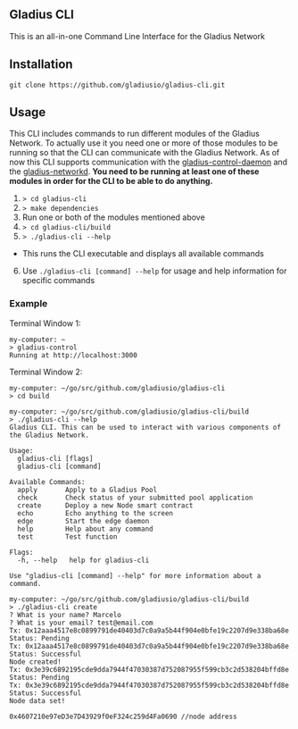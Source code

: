 ## Gladius CLI

This is an all-in-one Command Line Interface for the Gladius Network

## Installation

`git clone https://github.com/gladiusio/gladius-cli.git`

## Usage

This CLI includes commands to run different modules of the Gladius Network. To actually use it you need one or more of those modules to be running so that the CLI can communicate with the Gladius Network. As of now this CLI supports communication with the [gladius-control-daemon](https://github.com/gladiusio/gladius-control-daemon) and the [gladius-networkd](https://github.com/gladiusio/gladius-networkd). **You need to be running at least one of these modules in order for the CLI to be able to do anything.**

1. `> cd gladius-cli`
2. `> make dependencies`
3. Run one or both of the modules mentioned above
4. `> cd gladius-cli/build`
5. `> ./gladius-cli --help`
  * This runs the CLI executable and displays all available commands
6. Use `./gladius-cli [command] --help` for usage and help information for specific commands

### Example

Terminal Window 1:
```
my-computer: ~
> gladius-control
Running at http://localhost:3000
```

Terminal Window 2:
```
my-computer: ~/go/src/github.com/gladiusio/gladius-cli
> cd build

my-computer: ~/go/src/github.com/gladiusio/gladius-cli/build
> ./gladius-cli --help
Gladius CLI. This can be used to interact with various components of the Gladius Network.

Usage:
  gladius-cli [flags]
  gladius-cli [command]

Available Commands:
  apply       Apply to a Gladius Pool
  check       Check status of your submitted pool application
  create      Deploy a new Node smart contract
  echo        Echo anything to the screen
  edge        Start the edge daemon
  help        Help about any command
  test        Test function

Flags:
  -h, --help   help for gladius-cli

Use "gladius-cli [command] --help" for more information about a command.

my-computer: ~/go/src/github.com/gladiusio/gladius-cli/build
> ./gladius-cli create
? What is your name? Marcelo
? What is your email? test@email.com
Tx: 0x12aaa4517e8c0899791de40403d7c0a9a5b44f904e0bfe19c2207d9e338ba68e	 Status: Pending
Tx: 0x12aaa4517e8c0899791de40403d7c0a9a5b44f904e0bfe19c2207d9e338ba68e	 Status: Successful
Node created!
Tx: 0x3e39c6892195cde9dda7944f47030387d752087955f599cb3c2d538204bffd8e	 Status: Pending
Tx: 0x3e39c6892195cde9dda7944f47030387d752087955f599cb3c2d538204bffd8e	 Status: Successful
Node data set!

0x4607210e97eD3e7D43929f0eF324c259d4Fa0690 //node address

```
